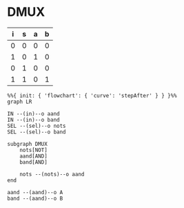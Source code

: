 # DMUX

| i | s | a | b |
| - | - | - | - |
| 0 | 0 | 0 | 0 |
| 1 | 0 | 1 | 0 |
| 0 | 1 | 0 | 0 |
| 1 | 1 | 0 | 1 |

```mermaid
%%{ init: { 'flowchart': { 'curve': 'stepAfter' } } }%%
graph LR

IN --(in)--o aand
IN --(in)--o band
SEL --(sel)--o nots
SEL --(sel)--o band

subgraph DMUX
    nots[NOT]
    aand[AND]
    band[AND]

    nots --(nots)--o aand
end

aand --(aand)--o A
band --(aand)--o B
```
